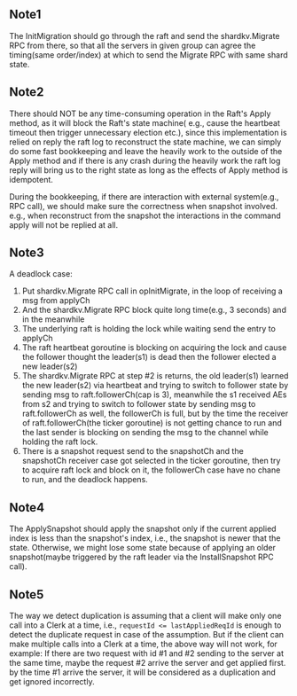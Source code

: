 ## Note1

The InitMigration should go through the raft and send the shardkv.Migrate RPC from there, so that all the servers in
given group can agree the timing(same order/index) at which to send the Migrate RPC with same shard state.

## Note2

There should NOT be any time-consuming operation in the Raft's Apply method, as it will block the Raft's state machine(
e.g., cause the heartbeat timeout then trigger unnecessary election etc.), since this implementation is relied on reply
the raft log to reconstruct the state machine, we can simply do some fast bookkeeping and leave the heavily work to the
outside of the Apply method and if there is any crash during the heavily work the raft log reply will bring us to the
right state as long as the effects of Apply method is idempotent.

During the bookkeeping, if there are interaction with external system(e.g., RPC call), we should make sure the
correctness when snapshot involved. e.g., when reconstruct from the snapshot the interactions in the command apply will
not be replied at all.

## Note3

A deadlock case:

1. Put shardkv.Migrate RPC call in opInitMigrate, in the loop of receiving a msg from applyCh
2. And the shardkv.Migrate RPC block quite long time(e.g., 3 seconds) and in the meanwhile
3. The underlying raft is holding the lock while waiting send the entry to applyCh
4. The raft heartbeat goroutine is blocking on acquiring the lock and cause the follower thought the leader(s1) is
   dead then the follower elected a new leader(s2)
5. The shardkv.Migrate RPC at step #2 is returns, the old leader(s1) learned the new leader(s2) via heartbeat and trying
   to switch to follower state by sending msg to raft.followerCh(cap is 3), meanwhile the s1 received AEs from s2
   and trying to switch to follower state by sending msg to raft.followerCh as well, the followerCh is full, but by the
   time the receiver of raft.followerCh(the ticker goroutine) is not getting chance to run and the last sender is
   blocking on sending the msg to the channel while holding the raft lock.
6. There is a snapshot request send to the snapshotCh and the snapshotCh receiver case got selected in the ticker
   goroutine, then try to acquire raft lock and block on it, the followerCh case have no chane to run, and the deadlock
   happens.

## Note4

The ApplySnapshot should apply the snapshot only if the current applied index is less than the snapshot's index, i.e.,
the snapshot is newer that the state. Otherwise, we might lose some state because of applying an older snapshot(maybe
triggered by the raft leader via the InstallSnapshot RPC call).

## Note5

The way we detect duplication is assuming that a client will make only one call into a Clerk at a time,
i.e., `requestId <= lastAppliedReqId` is enough to detect the duplicate request in case of the assumption. But if the
client can make multiple calls into a Clerk at a time, the above way will not work, for example: If there are two
request with id #1 and #2 sending to the server at the same time, maybe the request #2 arrive the server and get applied
first. by the time #1 arrive the server, it will be considered as a duplication and get ignored incorrectly.

